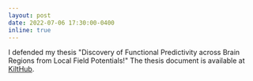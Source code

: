 ```yaml
---
layout: post
date: 2022-07-06 17:30:00-0400
inline: true
---
```


I defended my thesis "Discovery of Functional Predictivity across Brain Regions from Local Field Potentials!" The thesis document is available at [KiltHub](https://kilthub.cmu.edu/articles/thesis/Discovery_of_Functional_Predictivity_across_Brain_Regions_from_Local_Field_Potentials/21208121).